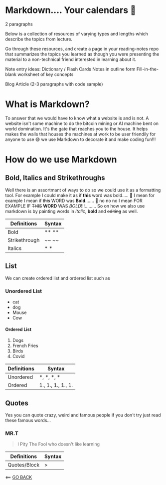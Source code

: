 # Markdown.... Your calendars 📆
  2 paragraphs
  
Below is a collection of resources of varying types and lengths which describe the topics from lecture.

Go through these resources, and create a page in your reading-notes repo that summarizes the topics you learned as though you were presenting the material to a non-technical friend interested in learning about it.

Note entry ideas:
Dictionary / Flash Cards
Notes in outline form
Fill-in-the-blank worksheet of key concepts


Blog Article (2-3 paragraphs with code sample)
# What is Markdown?
To answer that we would have to know what a website is and is not. A website isn't some machine to do the bitcoin mining or AI machine bent on world domination. It's the gate that reaches you to the house. It helps makes the walls that houses the machines at work to be user friendily for anyone to use 😅 we use Markdown to decorate it and make coding fun!!!

# How do we use Markdown
## Bold, Italics and Strikethroughs
Well there is an assortmant of ways to do so we could use it as a formatting tool. For example I could make it as if **this** word was bold..... 😬 I mean for example I mean if ~~this~~ WORD was **Bold**....... 🤦‍ no no no I mean FOR EXAMPLE IF ~~THIS~~ **WORD** WAS *BOLD*!!!......... So on how we also use markdown is by painting words in  *italic*, **bold** and ~~editing~~ as well. 

| Definitions |         Syntax          |
| ----------- | ----------------------- |
| Bold | ** ** |
| Strikethrough | ~~ ~~ |
| Italics | * * |

## List
We can create ordered list and ordered list such as

### Unordered List
* cat
* dog
* Mouse
* Cow


#### Ordered List
1. Dogs
1. French Fries
1. Birds
1. Covid


| Definitions |         Syntax          |
| ----------- | ----------------------- |
| Unordered | *, *, *, * |
| Ordered | 1., 1., 1., 1., 1. |


## Quotes
Yes you can quote crazy, weird and famous people if you don't try just read these famous words...

### MR.T
> I Pity The Fool who doesn't like learning 

| Definitions |         Syntax          |
| ----------- | ----------------------- |
| Quotes/Block | > |






<== [GO BACK](README.md)
